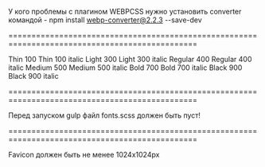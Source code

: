 У кого проблемы с плагином WEBPCSS нужно установить converter командой - npm install webp-converter@2.2.3 --save-dev

===============================================================================================

Thin 100
Thin 100 italic
Light 300
Light 300 italic
Regular 400
Regular 400 italic
Medium 500
Medium 500 italic
Bold 700
Bold 700 italic
Black 900
Black 900 italic

===============================================================================================

Перед запуском gulp файл fonts.scss должен быть пуст!

===============================================================================================

Favicon должен быть не менее 1024х1024px









